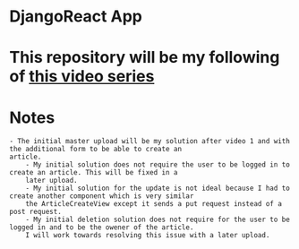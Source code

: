 # DjangoReact App

# This repository will be my following of [this video series](https://www.youtube.com/playlist?list=PLLRM7ROnmA9FxCtnLoIHAs6hIkJyd1dEx)

# Notes
    - The initial master upload will be my solution after video 1 and with the additional form to be able to create an 
    article.
        - My initial solution does not require the user to be logged in to create an article. This will be fixed in a 
        later upload.
        - My initial solution for the update is not ideal because I had to create another component which is very similar
        the ArticleCreateView except it sends a put request instead of a post request.
        - My initial deletion solution does not require for the user to be logged in and to be the owener of the article.
        I will work towards resolving this issue with a later upload. 